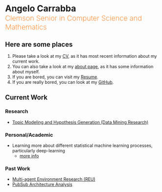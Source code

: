 <h1>Angelo Carrabba<br /><small style="color: #FF7000; font-weight: 200">Clemson Senior in Computer Science and Mathematics</small></h1>

## Here are some places

1. Please take a look at my [CV](#/cv), as it has most recent information about my current work.
1. You can also take a look at my [about page](#/about), as it has some information about myself.
1. If you are bored, you can visit my [Resume](../Resume/Resume.pdf).
1. If you are really bored, you can look at my [GitHub](https://github.com/acarrab).

## Current Work

### Research

- [Topic Modeling and Hypothesis Generation (Data Mining Research)](#/projects/topic_modeling_and_hypothesis_generation)

### Personal/Academic

- Learning more about different statistical machine learning processes, particularly deep-learning
    - [more info](#/projects/deep_learning)

### Past Work

- [Multi-agent Environment Research (REU)](#/projects/multi-robot_environment)
- [PubSub Architecture Analysis](#/projects/pubsub_architecture_analysis)